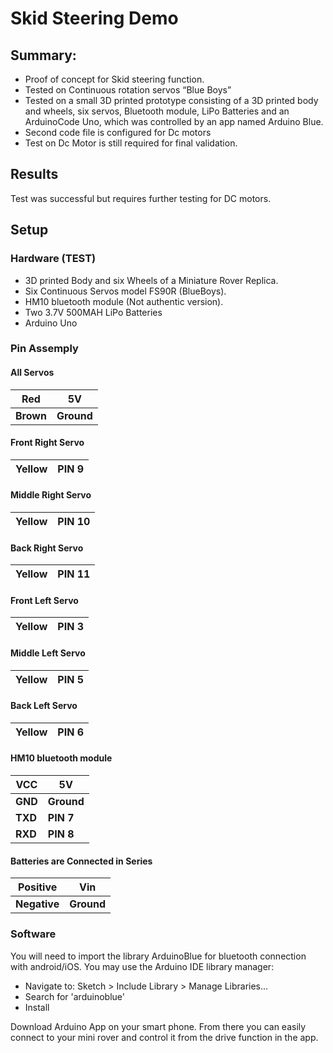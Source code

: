 # Skid Steering Demo

## Summary:
- Proof of concept for Skid steering function.
- Tested on Continuous rotation servos “Blue Boys”
- Tested on a small 3D printed prototype consisting of a 3D printed body and wheels, six servos, Bluetooth module, LiPo Batteries and an ArduinoCode Uno, which was controlled by an app named Arduino Blue.
- Second code file is configured for Dc motors
- Test on Dc Motor is still required for final validation.

## Results
Test was successful but requires further testing for DC motors. 

## Setup

### Hardware (TEST)
- 3D printed Body and six Wheels of a Miniature Rover Replica.
- Six Continuous Servos model FS90R (BlueBoys).
- HM10 bluetooth module (Not authentic version).
- Two 3.7V 500MAH LiPo Batteries
- Arduino Uno

### Pin Assemply
#### All Servos
Red | 5V
------------ | -------------
**Brown** | **Ground**

#### Front Right Servo
Yellow | PIN 9
------------ | -------------

#### Middle Right Servo
Yellow | PIN 10
------------ | -------------

#### Back Right Servo
Yellow | PIN 11
------------ | -------------

#### Front Left Servo
Yellow | PIN 3
------------ | -------------

#### Middle Left Servo
Yellow | PIN 5
------------ | -------------

#### Back Left Servo
Yellow | PIN 6
------------ | -------------


#### HM10 bluetooth module
VCC | 5V
------------ | -------------
**GND** | **Ground**
**TXD** |**PIN** **7**
**RXD** | **PIN** **8**

#### Batteries are Connected in Series 
**Positive** | **Vin**
------------ | -------------
**Negative** | **Ground**

### Software
You will need to import the library ArduinoBlue for bluetooth connection with android/iOS. You may use the Arduino IDE library manager: 

- Navigate to: Sketch > Include Library > Manage Libraries...
- Search for 'arduinoblue'
- Install

Download Arduino App on your smart phone. From there you can easily connect to your mini rover and control it from the drive function in the app.
